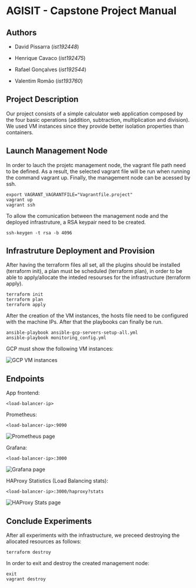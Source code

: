 #  AGISIT - Capstone Project Manual

## Authors

- David Pissarra (*ist192448*)

- Henrique Cavaco (*ist192475*)

- Rafael Gonçalves (*ist192544*)

- Valentim Romão (*ist193760*)

## Project Description

Our project consists of a simple calculator web application composed by the four basic operations (addition, subtraction, multiplication and division). We used VM instances since they provide better isolation properties than containers.

## Launch Management Node

In order to lauch the projetc management node, the vagrant file path need to be defined. As a result, the selected vagrant file will be run when running the command vagrant up. Finally, the management node can be acessed by ssh.

```
export VAGRANT_VAGRANTFILE="Vagrantfile.project"
vagrant up
vagrant ssh
```

To allow the comunication between the management node and the deployed infrastruture, a RSA keypair need to be created.

```
ssh-keygen -t rsa -b 4096
```

## Infrastruture Deployment and Provision

After having the terraform files all set, all the plugins should be installed (terraform init), a plan must be scheduled (terraform plan), in order to be able to apply/allocate the inteded resourses for the infrastructure (terraform apply). 

```
terraform init
terraform plan
terraform apply
```

After the creation of the VM instances, the hosts file need to be configured with the machine IPs. After that the playbooks can finally be run.

```
ansible-playbook ansible-gcp-servers-setup-all.yml
ansible-playbook monitoring_config.yml
```

GCP must show the following VM instances:

![](./figs/gcp.png "GCP VM instances")

## Endpoints

App frontend:

```
<load-balancer-ip>
```

Prometheus:

```
<load-balancer-ip>:9090
```

![](./figs/prometheus.png "Prometheus page")

Grafana:

```
<load-balancer-ip>:3000
```

![](./figs/grafana.png "Grafana page")

HAProxy Statistics (Load Balancing stats):

```
<load-balancer-ip>:3000/haproxy?stats
```

![](./figs/haproxy.png "HAProxy Stats page")

## Conclude Experiments

After all experiments with the infrastructure, we preceed destroying the allocated resources as follows:

```
terraform destroy
```

In order to exit and destroy the created management node:

```
exit
vagrant destroy
```